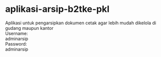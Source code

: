 # aplikasi-arsip-b2tke-pkl
Aplikasi untuk pengarsipkan dokumen cetak agar lebih mudah dikelola di gudang maupun kantor
<br>Username:
<br>adminarsip
<br>Password:
<br>adminarsip
